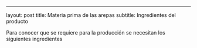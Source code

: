 ---
layout: post
title: Materia prima de las arepas
subtitle: Ingredientes del producto

Para conocer que se requiere para la producción se necesitan los siguientes ingredientes

